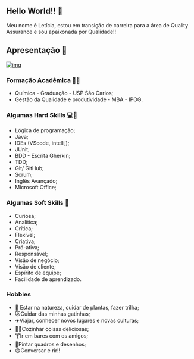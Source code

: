## Hello World!! 👋

Meu nome é Letícia, estou em transição de carreira para a área de Quality Assurance e sou apaixonada por Qualidade!!

## Apresentação :handshake:

[![img](https://tm.ibxk.com.br/2021/08/17/17104340644112.jpg?ims=120x42)](https://www.linkedin.com/in/let%C3%ADcia-furlan-rufato/)

### Formação Acadêmica :woman_student:

- Química - Graduação - USP São Carlos;
- Gestão da Qualidade e produtividade - MBA - IPOG.

### Algumas Hard Skills :computer::muscle:
- Lógica de programação;
- Java;
- IDEs (VScode, intellij);
- JUnit;
- BDD - Escrita Gherkin;
- TDD;
- Git/ GitHub;
- Scrum;
- Inglês Avançado;
- Microsoft Office;

### Algumas Soft Skills :thought_balloon: 
- Curiosa;
- Analítica;
- Crítica;
- Flexível;
- Criativa;
- Pró-ativa;
- Responsável;
- Visão de negócio;
- Visão de cliente;
- Espírito de equipe;
- Facilidade de aprendizado.

### Hobbies
- :palm_tree: Estar na natureza, cuidar de plantas, fazer trilha;
- :heart_eyes_cat:Cuidar das minhas gatinhas;
- :airplane:Viajar, conhecer novos lugares e novas culturas;
- :woman_cook:Cozinhar coisas deliciosas;
- :cocktail:Ir em bares com os amigos;
- :art:Pintar quadros e desenhos;
- :smile:Conversar e rir!!
